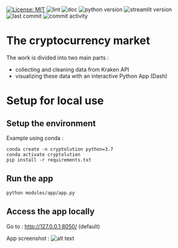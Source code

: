 [![License: MIT](https://img.shields.io/badge/License-MIT-yellow.svg)](https://opensource.org/licenses/MIT)
![lint](https://github.com/guilhemsarcy/cryptolution/actions/workflows/lint.yml/badge.svg)
![doc](https://github.com/guilhemsarcy/cryptolution/actions/workflows/doc.yml/badge.svg)
![python version](https://img.shields.io/badge/dynamic/json?color=blue&label=python&query=python&url=https%3A%2F%2Fraw.githubusercontent.com%2Fguilhemsarcy%2Fcryptolution%2Fmaster%2Fpackage.json)
![streamlit version](https://img.shields.io/badge/dynamic/json?color=blue&label=streamlit&query=dependencies.streamlit&url=https%3A%2F%2Fraw.githubusercontent.com%2Fguilhemsarcy%2Fcryptolution%2Fmaster%2Fpackage.json)
![last commit](https://img.shields.io/github/last-commit/guilhemsarcy/cryptolution)
![commit activity](https://img.shields.io/github/commit-activity/m/guilhemsarcy/cryptolution?color=blue)

# The cryptocurrency market

The work is divided into two main parts : 
- collecting and cleaning data from Kraken API
- visualizing these data with an interactive Python App (Dash)

# Setup for local use

## Setup the environment

Example using conda : 
```
conda create -n cryptolution python=3.7
conda activate cryptolution
pip install -r requirements.txt
```

## Run the app
```
python modules/app/app.py
```

## Access the app locally
Go to : http://127.0.0.1:8050/ (default)


App screenshot :
![alt text](https://github.com/guilhemsarcy/cryptolution/blob/master/other/dashboard.JPG?raw=true)

